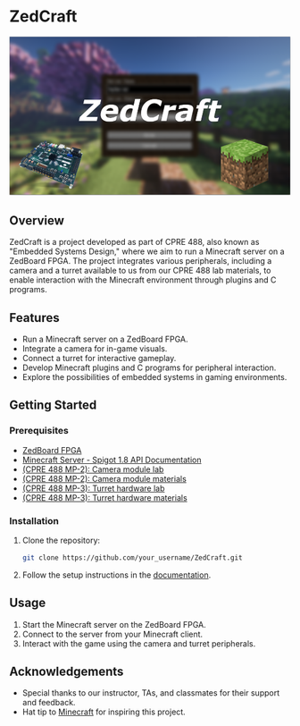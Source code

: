 # ZedCraft

![ZedCraft Logo](README/ZedCraft.PNG)

## Overview

ZedCraft is a project developed as part of CPRE 488, also known as "Embedded Systems Design," where we aim to run a Minecraft server on a ZedBoard FPGA. The project integrates various peripherals, including a camera and a turret available to us from our CPRE 488 lab materials, to enable interaction with the Minecraft environment through plugins and C programs.

## Features

- Run a Minecraft server on a ZedBoard FPGA.
- Integrate a camera for in-game visuals.
- Connect a turret for interactive gameplay.
- Develop Minecraft plugins and C programs for peripheral interaction.
- Explore the possibilities of embedded systems in gaming environments.

## Getting Started

### Prerequisites

- [ZedBoard FPGA](https://digilent.com/shop/zedboard-zynq-7000-arm-fpga-soc-development-board/)
- [Minecraft Server - Spigot 1.8 API Documentation](https://helpch.at/docs/1.8/)
- [(CPRE 488 MP-2): Camera module lab](https://class.ece.iastate.edu/cpre488/labs/MP-2.pdf)
- [(CPRE 488 MP-2): Camera module materials](https://class.ece.iastate.edu/cpre488/labs/MP-2.zip)
- [(CPRE 488 MP-3): Turret hardware lab](https://class.ece.iastate.edu/cpre488/labs/MP-3.pdf)
- [(CPRE 488 MP-3): Turret hardware materials](https://class.ece.iastate.edu/cpre488/labs/MP-3.zip)

### Installation

1. Clone the repository:

   ```bash
   git clone https://github.com/your_username/ZedCraft.git
   ```

2. Follow the setup instructions in the [documentation](docs/setup.md).

## Usage

1. Start the Minecraft server on the ZedBoard FPGA.
2. Connect to the server from your Minecraft client.
3. Interact with the game using the camera and turret peripherals.

## Acknowledgements

- Special thanks to our instructor, TAs, and classmates for their support and feedback.
- Hat tip to [Minecraft](https://www.minecraft.net/) for inspiring this project.
